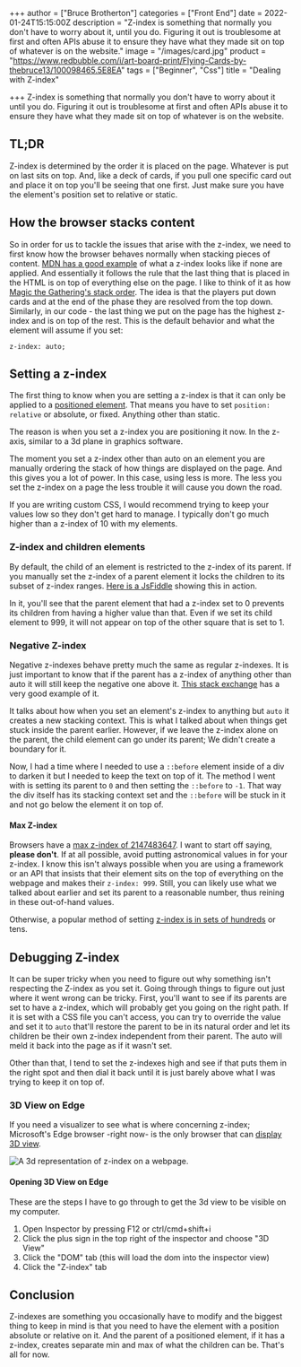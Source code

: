 +++
author = ["Bruce Brotherton"]
categories = ["Front End"]
date = 2022-01-24T15:15:00Z
description = "Z-index is something that normally you don't have to worry about it, until you do. Figuring it out is troublesome at first and often APIs abuse it to ensure they have what they made sit on top of whatever is on the website."
image = "/images/card.jpg"
product = "https://www.redbubble.com/i/art-board-print/Flying-Cards-by-thebruce13/100098465.5E8EA"
tags = ["Beginner", "Css"]
title = "Dealing with Z-index"

+++
Z-index is something that normally you don't have to worry about it until you do. Figuring it out is troublesome at first and often APIs abuse it to ensure they have what they made sit on top of whatever is on the website.

## TL;DR

Z-index is determined by the order it is placed on the page. Whatever is put on last sits on top. And, like a deck of cards, if you pull one specific card out and place it on top you'll be seeing that one first. Just make sure you have the element's position set to relative or static.

## How the browser stacks content

So in order for us to tackle the issues that arise with the z-index, we need to first know how the browser behaves normally when stacking pieces of content. [MDN has a good example](https://developer.mozilla.org/en-US/docs/Web/CSS/CSS_Positioning/Understanding_z_index/Stacking_without_z-index) of what a z-index looks like if none are applied. And essentially it follows the rule that the last thing that is placed in the HTML is on top of everything else on the page. I like to think of it as how [Magic the Gathering's stack order](https://magic.wizards.com/en/articles/archive/beyond-basics/stack-and-its-tricks-2017-11-30). The idea is that the players put down cards and at the end of the phase they are resolved from the top down. Similarly, in our code - the last thing we put on the page has the highest z-index and is on top of the rest. This is the default behavior and what the element will assume if you set:

    z-index: auto;

## Setting a z-index

The first thing to know when you are setting a z-index is that it can only be applied to a [positioned element](https://www.w3schools.com/css/css_positioning.asp). That means you have to set `position: relative` or absolute, or fixed. Anything other than static.

The reason is when you set a z-index you are positioning it now. In the z-axis, similar to a 3d plane in graphics software.

The moment you set a z-index other than auto on an element you are manually ordering the stack of how things are displayed on the page. And this gives you a lot of power. In this case, using less is more. The less you set the z-index on a page the less trouble it will cause you down the road.

If you are writing custom CSS, I would recommend trying to keep your values low so they don't get hard to manage. I typically don't go much higher than a z-index of 10 with my elements.

### Z-index and children elements

By default, the child of an element is restricted to the z-index of its parent. If you manually set the z-index of a parent element it locks the children to its subset of z-index ranges. [Here is a JsFiddle](https://jsfiddle.net/brucifer906/tcdob258/1) showing this in action.

<script async src="//jsfiddle.net/brucifer906/tcdob258/1/embed/result,html,css/"></script>

In it, you'll see that the parent element that had a z-index set to 0 prevents its children from having a higher value than that. Even if we set its child element to 999, it will not appear on top of the other square that is set to 1.

### Negative Z-index

Negative z-indexes behave pretty much the same as regular z-indexes. It is just important to know that if the parent has a z-index of anything other than auto it will still keep the negative one above it. [This stack exchange](https://stackoverflow.com/questions/33217407/css-negative-z-index-what-does-it-mean) has a very good example of it.

It talks about how when you set an element's z-index to anything but `auto` it creates a new stacking context. This is what I talked about when things get stuck inside the parent earlier. However, if we leave the z-index alone on the parent, the child element can go under its parent; We didn't create a boundary for it.

Now, I had a time where I needed to use a `::before` element inside of a div to darken it but I needed to keep the text on top of it. The method I went with is setting its parent to `0` and then setting the `::before` to `-1`. That way the div itself has its stacking context set and the `::before` will be stuck in it and not go below the element it on top of.

<script async src="//jsfiddle.net/brucifer906/kye2tm5q/16/embed/result,html,css/"></script>

#### Max Z-index

Browsers have a [max z-index of 2147483647](https://stackoverflow.com/questions/491052/minimum-and-maximum-value-of-z-index). I want to start off saying, <strong>please don't</strong>. If at all possible, avoid putting astronomical values in for your z-index. I know this isn't always possible when you are using a framework or an API that insists that their element sits on the top of everything on the webpage and makes their `z-index: 999`. Still, you can likely use what we talked about earlier and set its parent to a reasonable number, thus reining in these out-of-hand values.

Otherwise, a popular method of setting [z-index is in sets of hundreds]() or tens.

## Debugging Z-index

It can be super tricky when you need to figure out why something isn't respecting the Z-index as you set it. Going through things to figure out just where it went wrong can be tricky. First, you'll want to see if its parents are set to have a z-index, which will probably get you going on the right path. If it is set with a CSS file you can't access, you can try to override the value and set it to `auto` that'll restore the parent to be in its natural order and let its children be their own z-index independent from their parent. The auto will meld it back into the page as if it wasn't set.

Other than that, I tend to set the z-indexes high and see if that puts them in the right spot and then dial it back until it is just barely above what I was trying to keep it on top of.

### 3D View on Edge

If you need a visualizer to see what is where concerning z-index; Microsoft's Edge browser -right now- is the only browser that can [display 3D view](https://blogs.windows.com/msedgedev/2020/01/23/debug-z-index-3d-view-edge-devtools/).

![A 3d representation of z-index on a webpage.](https://app.forestry.io/sites/lfvcddm-c6yjvg/body-media//images/z-index-edge.png)

#### Opening 3D View on Edge

These are the steps I have to go through to get the 3d view to be visible on my computer.

1. Open Inspector by pressing F12 or ctrl/cmd+shift+i
2. Click the plus sign in the top right of the inspector and choose "3D View"
3. Click the "DOM" tab (this will load the dom into the inspector view)
4. Click the "Z-index" tab

## Conclusion

Z-indexes are something you occasionally have to modify and the biggest thing to keep in mind is that you need to have the element with a position absolute or relative on it. And the parent of a positioned element, if it has a z-index, creates separate min and max of what the children can be. That's all for now.
